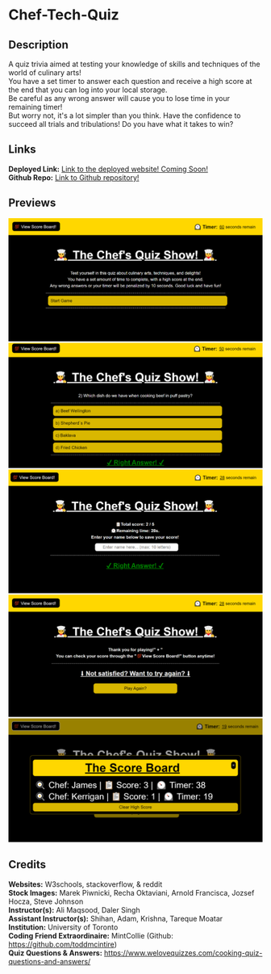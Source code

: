 # Chef-Tech-Quiz

## Description
A quiz trivia aimed at testing your knowledge of skills and techniques of the world of culinary arts! <br>
You have a set timer to answer each question and receive a high score at the end that you can log into your local storage. <br>
Be careful as any wrong answer will cause you to lose time in your remaining timer! <br>
But worry not, it's a lot simpler than you think. Have the confidence to succeed all trials and tribulations! Do you have what it takes to win? <br>

## Links
**Deployed Link:** [Link to the deployed website! Coming Soon!]() <br>
**Github Repo:** [Link to Github repository!](https://github.com/Heaveness/chef-tech-quiz) <br>

## Previews
![Website Preview Image.](/assets/images/website-preview-1.png) <br>
![Website Preview Image.](/assets/images/website-preview-2.png) <br>
![Website Preview Image.](/assets/images/website-preview-3.png) <br>
![Website Preview Image.](/assets/images/website-preview-4.png) <br>
![Website Preview Image.](/assets/images/website-preview-5.png) <br>

## Credits

**Websites:** W3schools, stackoverflow, & reddit <br>
**Stock Images:** Marek Piwnicki, Recha Oktaviani, Arnold Francisca, Jozsef Hocza, Steve Johnson <br>
**Instructor(s):** Ali Maqsood, Daler Singh <br>
**Assistant Instructor(s):** Shihan, Adam, Krishna, Tareque Moatar <br>
**Institution:** University of Toronto <br>
**Coding Friend Extraordinaire:** MintCollie (Github: https://github.com/toddmcintire)<br>
**Quiz Questions & Answers:** https://www.welovequizzes.com/cooking-quiz-questions-and-answers/ <br>